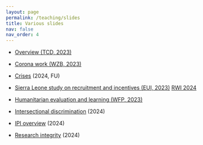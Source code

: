 ```yaml
---
layout: page
permalink: /teaching/slides
title: Various slides
nav: false
nav_order: 4
---
```


* <a href="{{'slides/tcd_2023.html' | relative_url}}" rel="noopener noreferrer"> <i class="fa-solid fa-presentation-screen"></i> Overview (TCD, 2023)</a> 

* <a href="{{'slides/20231110_corona.html' | relative_url}}" rel="noopener noreferrer"> <i class="fa-solid fa-presentation-screen"></i> Corona work (WZB, 2023)</a> 

* [Crises](../slides/2024_crises.html) (2024, FU)

* <a href="{{'slides/20231130_sl_cahw.html' | relative_url}}" rel="noopener noreferrer"> <i class="fa-solid fa-presentation-screen"></i> Sierra Leone study on recruitment and incentives (EUI, 2023)</a> [RWI 2024](,,/slides/202410_RWI.html)

* <a href="{{'slides/2020312_humphreys_wfp.html' | relative_url}}" rel="noopener noreferrer"> <i class="fa-solid fa-presentation-screen"></i>Humanitarian evaluation and learning (WFP, 2023)</a> 

* [Intersectional discrimination](../slides/202402_fhk.html) (2024)

* [IPI overview](../slides/ipi_2024.html) (2024)

* [Research integrity](../slides/2024_standards.html) (2024)